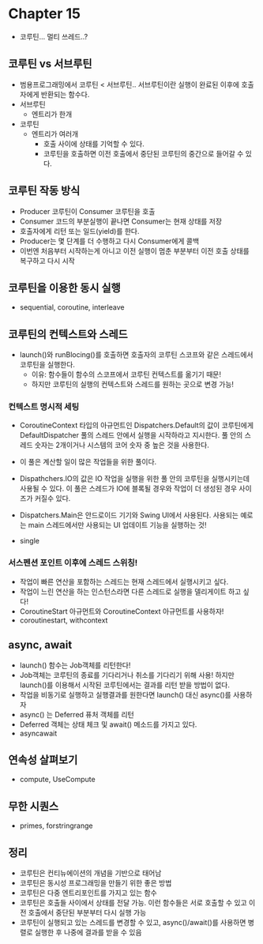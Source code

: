 # Chapter 15
- 코루틴... 멀티 쓰레드..?


## 코루틴 vs 서브루틴
- 범용프로그래밍에서 코루틴 < 서브루틴.. 서브루틴이란 실행이 완료된 이후에 호출자에게 반환되는 함수다.
- 서브루틴
  - 엔트리가 한개
- 코루틴 
  - 엔트리가 여러개
    - 호출 사이에 상태를 기억할 수 있다.
    - 코루틴을 호출하면 이전 호출에서 중단된 코루틴의 중간으로 들어갈 수 있다.

## 코루틴 작동 방식
- Producer 코루틴이 Consumer 코루틴을 호출
- Consumer 코드의 부분실행이 끝나면 Consumer는 현재 상태를 저장
- 호출자에게 리턴 또는 일드(yield)를 한다.
- Producer는 몇 단계를 더 수행하고 다시 Consumer에게 콜백
- 이번엔 처음부터 시작하는게 아니고 이전 실행이 멈춘 부분부터 이전 호출 상태를 복구하고 다시 시작

## 코루틴을 이용한 동시 실행
- sequential, coroutine, interleave

## 코루틴의 컨텍스트와 스레드
- launch()와 runBlocing()를 호출하면 호출자의 코루틴 스코프와 같은 스레드에서 코루틴을 실행한다.
  - 이유: 함수들이 함수의 스코프에서 코루틴 컨텍스트를 옮기기 때문!
  - 하지만 코루틴의 실행의 컨텍스트와 스레드를 원하는 곳으로 변경 가능!

### 컨텍스트 명시적 세팅
- CoroutineContext 타입의 아규먼트인 Dispatchers.Default의 값이 코루틴에게 DefaultDispatcher 풀의 스레드 안에서 실행을 시작하라고 지시한다. 풀 안의 스레드 숫자는 2개이거나 시스템의 코어 숫자 중 높은 것을 사용한다.
- 이 풀은 계산할 일이 많은 작업들을 위한 풀이다.

- Dispathchers.IO의 값은 IO 작업을 실행을 위한 풀 안의 코루틴을 실행시키는데 사용될 수 있다. 이 풀은 스레드가 IO에 블록될 경우와 작업이 더 생성된 경우 사이즈가 커질수 있다.
- Dispatchers.Main은 안드로이드 기기와 Swing UI에서 사용된다. 사용되는 예로는 main 스레드에서만 사용되는 UI 업데이트 기능을 실행하는 것!
- single

### 서스펜션 포인트 이후에 스레드 스위칭!
- 작업이 빠른 연산을 포함하는 스레드는 현재 스레드에서 실행시키고 싶다.
- 작업이 느린 연산을 하는 인스턴스라면 다른 스레드로 실행을 델리게이트 하고 싶다!
- CoroutineStart 아규먼트와 CoroutineContext 아규먼트를 사용하자!
- coroutinestart, withcontext

## async, await
- launch() 함수는 Job객체를 리턴한다!
- Job객체는 코루틴의 종료를 기다리거나 취소를 기다리기 위해 사용! 하지만 launch()를 이용해서 시작된 코루틴에서는 결과를 리턴 받을 방법이 없다.
- 작업을 비동기로 실행하고 실행결과를 원한다면 launch() 대신 async()를 사용하자
- async() 는 Deferred<T> 퓨처 객체를 리턴
- Deferred 객체는 상태 체크 및 await() 메소드를 가지고 있다.
- asyncawait

## 연속성 살펴보기
- compute, UseCompute

## 무한 시퀀스
- primes, forstringrange

## 정리
- 코루틴은 컨티뉴에이션의 개념을 기반으로 태어남
- 코루틴은 동시성 프로그래밍을 만들기 위한 좋은 방법
- 코루틴은 다중 엔트리포인트를 가지고 있는 함수
- 코루틴은 호출들 사이에서 상태를 전달 가능. 이런 함수들은 서로 호출할 수 있고 이전 호출에서 중단된 부분부터 다시 실행 가능
- 코루틴이 실행되고 있는 스레드를 변경할 수 있고, async()/await()를 사용하면 병렬로 실행한 후 나중에 결과를 받을 수 있음

